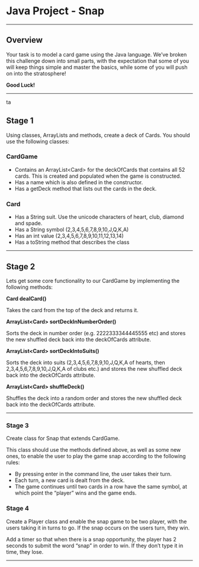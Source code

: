 <!-- _class: lead -->

# Java Project - Snap

---

## Overview

Your task is to model a card game using the Java language. We’ve broken this challenge down
into small parts, with the expectation that some of you will keep things simple and master the
basics, while some of you will push on into the stratosphere!

**Good Luck!**

---
ta
## Stage 1

Using classes, ArrayLists and methods, create a deck of Cards. You should use the following
classes:

### CardGame

- Contains an ArrayList\<Card\> for the deckOfCards that contains all 52 cards. This is created and populated when the game is constructed.
- Has a name which is also defined in the constructor.
- Has a getDeck method that lists out the cards in the deck.

### Card

- Has a String suit. Use the unicode characters of heart, club, diamond and spade.
- Has a String symbol (2,3,4,5,6,7,8,9,10,J,Q,K,A)
- Has an int value (2,3,4,5,6,7,8,9,10,11,12,13,14)
- Has a toString method that describes the class

---

## Stage 2

Lets get some core functionality to our CardGame by implementing the following methods:

**Card dealCard()**

Takes the card from the top of the deck and returns it.

**ArrayList\<Card\> sortDeckInNumberOrder()**

Sorts the deck in number order (e.g. 2222333344445555 etc) and stores the new shuffled deck back into the deckOfCards attribute.

**ArrayList\<Card\> sortDeckIntoSuits()**

Sorts the deck into suits (2,3,4,5,6,7,8,9,10,J,Q,K,A of hearts, then 2,3,4,5,6,7,8,9,10,J,Q,K,A of clubs etc.) and stores the new shuffled deck back into the deckOfCards attribute.

**ArrayList\<Card\> shuffleDeck()**

Shuffles the deck into a random order and stores the new shuffled deck back into the deckOfCards attribute.

---

### Stage 3

Create class for Snap that extends CardGame.

This class should use the methods defined
above, as well as some new ones, to enable the user to play the game snap according to the
following rules:

- By pressing enter in the command line, the user takes their turn.
- Each turn, a new card is dealt from the deck.
- The game continues until two cards in a row have the same symbol, at which point the “player” wins and the game ends.

### Stage 4

Create a Player class and enable the snap game to be two player, with the users taking it in turns to go. If the snap occurs on the users turn, they win.

Add a timer so that when there is a snap opportunity, the player has 2 seconds to submit the word “snap” in order to win. If they don’t type it in time, they lose.

---
